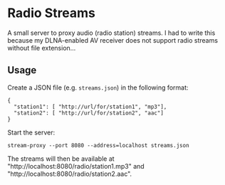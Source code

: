 # Radio Streams

A small server to proxy audio (radio station) streams. I had to write this
because my DLNA-enabled AV receiver does not support radio streams without
file extension...

## Usage
Create a JSON file (e.g. `streams.json`) in the following format:

```
{
  "station1": [ "http://url/for/station1", "mp3"],
  "station2": [ "http://url/for/station2", "aac"]
}
```

Start the server:

```
stream-proxy --port 8080 --address=localhost streams.json
```

The streams will then be available at "http://localhost:8080/radio/station1.mp3"
and "http://localhost:8080/radio/station2.aac".

